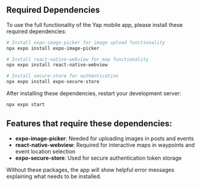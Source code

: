 ## Required Dependencies

To use the full functionality of the Yap mobile app, please install these required dependencies:

```bash
# Install expo-image-picker for image upload functionality
npx expo install expo-image-picker

# Install react-native-webview for map functionality  
npx expo install react-native-webview

# Install secure-store for authentication
npx expo install expo-secure-store
```

After installing these dependencies, restart your development server:

```bash
npx expo start
```

## Features that require these dependencies:

- **expo-image-picker**: Needed for uploading images in posts and events
- **react-native-webview**: Required for interactive maps in waypoints and event location selection
- **expo-secure-store**: Used for secure authentication token storage

Without these packages, the app will show helpful error messages explaining what needs to be installed.
